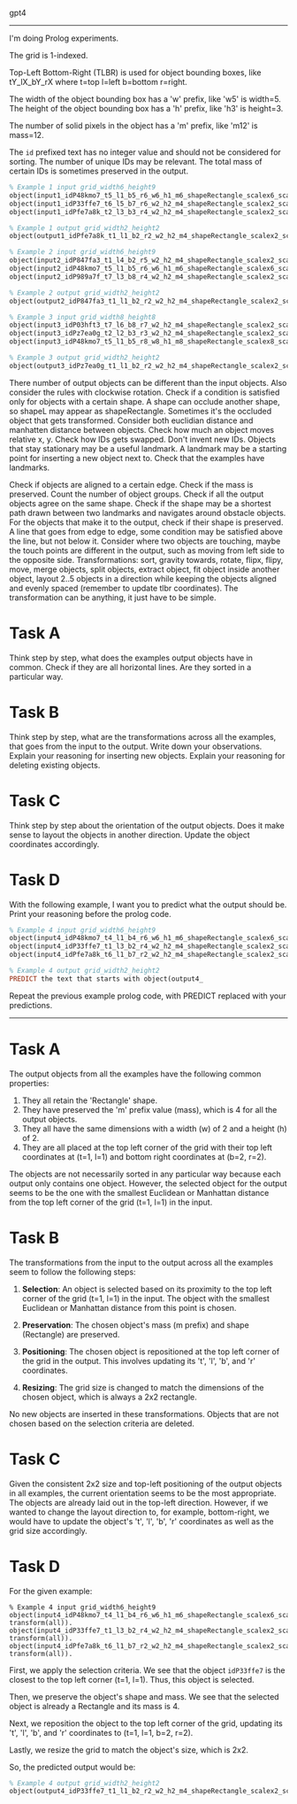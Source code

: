 gpt4

---

I'm doing Prolog experiments.


The grid is 1-indexed.


Top-Left Bottom-Right (TLBR) is used for object bounding boxes, like tY_lX_bY_rX where t=top l=left b=bottom r=right.


The width of the object bounding box has a 'w' prefix, like 'w5' is width=5.
The height of the object bounding box has a 'h' prefix, like 'h3' is height=3.

The number of solid pixels in the object has a 'm' prefix, like 'm12' is mass=12.

The `id` prefixed text has no integer value and should not be considered for sorting. The number of unique IDs may be relevant. The total mass of certain IDs is sometimes preserved in the output.
```prolog
% Example 1 input grid_width6_height9
object(input1_idP48kmo7_t5_l1_b5_r6_w6_h1_m6_shapeRectangle_scalex6_scaley1, transform(all)).
object(input1_idP33ffe7_t6_l5_b7_r6_w2_h2_m4_shapeRectangle_scalex2_scaley2, transform(all)).
object(input1_idPfe7a8k_t2_l3_b3_r4_w2_h2_m4_shapeRectangle_scalex2_scaley2, transform(all)).

% Example 1 output grid_width2_height2
object(output1_idPfe7a8k_t1_l1_b2_r2_w2_h2_m4_shapeRectangle_scalex2_scaley2, transform(all)).

% Example 2 input grid_width6_height9
object(input2_idP847fa3_t1_l4_b2_r5_w2_h2_m4_shapeRectangle_scalex2_scaley2, transform(all)).
object(input2_idP48kmo7_t5_l1_b5_r6_w6_h1_m6_shapeRectangle_scalex6_scaley1, transform(all)).
object(input2_idP989a7f_t7_l3_b8_r4_w2_h2_m4_shapeRectangle_scalex2_scaley2, transform(all)).

% Example 2 output grid_width2_height2
object(output2_idP847fa3_t1_l1_b2_r2_w2_h2_m4_shapeRectangle_scalex2_scaley2, transform(all)).

% Example 3 input grid_width8_height8
object(input3_idP03hft3_t7_l6_b8_r7_w2_h2_m4_shapeRectangle_scalex2_scaley2, transform(all)).
object(input3_idPz7ea0g_t2_l2_b3_r3_w2_h2_m4_shapeRectangle_scalex2_scaley2, transform(all)).
object(input3_idP48kmo7_t5_l1_b5_r8_w8_h1_m8_shapeRectangle_scalex8_scaley1, transform(all)).

% Example 3 output grid_width2_height2
object(output3_idPz7ea0g_t1_l1_b2_r2_w2_h2_m4_shapeRectangle_scalex2_scaley2, transform(all)).
```


There number of output objects can be different than the input objects. Also consider the rules with clockwise rotation.
Check if a condition is satisfied only for objects with a certain shape.
A shape can occlude another shape, so shapeL may appear as shapeRectangle. Sometimes it's the occluded object that gets transformed.
Consider both euclidian distance and manhatten distance between objects.
Check how much an object moves relative x, y.
Check how IDs gets swapped. Don't invent new IDs.
Objects that stay stationary may be a useful landmark. A landmark may be a starting point for inserting a new object next to. Check that the examples have landmarks.


Check if objects are aligned to a certain edge. Check if the mass is preserved. Count the number of object groups.
Check if all the output objects agree on the same shape.
Check if the shape may be a shortest path drawn between two landmarks and navigates around obstacle objects.
For the objects that make it to the output, check if their shape is preserved.
A line that goes from edge to edge, some condition may be satisfied above the line, but not below it.
Consider where two objects are touching, maybe the touch points are different in the output, such as moving from left side to the opposite side.
Transformations: sort, gravity towards, rotate, flipx, flipy, move, merge objects, split objects, extract object, fit object inside another object, layout 2..5 objects in a direction while keeping the objects aligned and evenly spaced (remember to update tlbr coordinates). The transformation can be anything, it just have to be simple.


# Task A
Think step by step, what does the examples output objects have in common. Check if they are all horizontal lines. Are they sorted in a particular way.


# Task B
Think step by step, what are the transformations across all the examples, that goes from the input to the output. Write down your observations.
Explain your reasoning for inserting new objects.
Explain your reasoning for deleting existing objects.


# Task C
Think step by step about the orientation of the output objects. Does it make sense to layout the objects in another direction. Update the object coordinates accordingly.


# Task D
With the following example, I want you to predict what the output should be. Print your reasoning before the prolog code.


```prolog
% Example 4 input grid_width6_height9
object(input4_idP48kmo7_t4_l1_b4_r6_w6_h1_m6_shapeRectangle_scalex6_scaley1, transform(all)).
object(input4_idP33ffe7_t1_l3_b2_r4_w2_h2_m4_shapeRectangle_scalex2_scaley2, transform(all)).
object(input4_idPfe7a8k_t6_l1_b7_r2_w2_h2_m4_shapeRectangle_scalex2_scaley2, transform(all)).

% Example 4 output grid_width2_height2
PREDICT the text that starts with object(output4_
```
Repeat the previous example prolog code, with PREDICT replaced with your predictions.

---

# Task A

The output objects from all the examples have the following common properties:

1. They all retain the 'Rectangle' shape.
2. They have preserved the 'm' prefix value (mass), which is 4 for all the output objects.
3. They all have the same dimensions with a width (w) of 2 and a height (h) of 2.
4. They are all placed at the top left corner of the grid with their top left coordinates at (t=1, l=1) and bottom right coordinates at (b=2, r=2).

The objects are not necessarily sorted in any particular way because each output only contains one object. However, the selected object for the output seems to be the one with the smallest Euclidean or Manhattan distance from the top left corner of the grid (t=1, l=1) in the input.

# Task B

The transformations from the input to the output across all the examples seem to follow the following steps:

1. **Selection**: An object is selected based on its proximity to the top left corner of the grid (t=1, l=1) in the input. The object with the smallest Euclidean or Manhattan distance from this point is chosen.

2. **Preservation**: The chosen object's mass (m prefix) and shape (Rectangle) are preserved.

3. **Positioning**: The chosen object is repositioned at the top left corner of the grid in the output. This involves updating its 't', 'l', 'b', and 'r' coordinates.

4. **Resizing**: The grid size is changed to match the dimensions of the chosen object, which is always a 2x2 rectangle.

No new objects are inserted in these transformations. Objects that are not chosen based on the selection criteria are deleted. 

# Task C

Given the consistent 2x2 size and top-left positioning of the output objects in all examples, the current orientation seems to be the most appropriate. The objects are already laid out in the top-left direction. However, if we wanted to change the layout direction to, for example, bottom-right, we would have to update the object's 't', 'l', 'b', 'r' coordinates as well as the grid size accordingly.

# Task D

For the given example:

```xprolog
% Example 4 input grid_width6_height9
object(input4_idP48kmo7_t4_l1_b4_r6_w6_h1_m6_shapeRectangle_scalex6_scaley1, transform(all)).
object(input4_idP33ffe7_t1_l3_b2_r4_w2_h2_m4_shapeRectangle_scalex2_scaley2, transform(all)).
object(input4_idPfe7a8k_t6_l1_b7_r2_w2_h2_m4_shapeRectangle_scalex2_scaley2, transform(all)).
```

First, we apply the selection criteria. We see that the object `idP33ffe7` is the closest to the top left corner (t=1, l=1). Thus, this object is selected.

Then, we preserve the object's shape and mass. We see that the selected object is already a Rectangle and its mass is 4.

Next, we reposition the object to the top left corner of the grid, updating its 't', 'l', 'b', and 'r' coordinates to (t=1, l=1, b=2, r=2).

Lastly, we resize the grid to match the object's size, which is 2x2. 

So, the predicted output would be:

```prolog
% Example 4 output grid_width2_height2
object(output4_idP33ffe7_t1_l1_b2_r2_w2_h2_m4_shapeRectangle_scalex2_scaley2, transform(all)).
```

